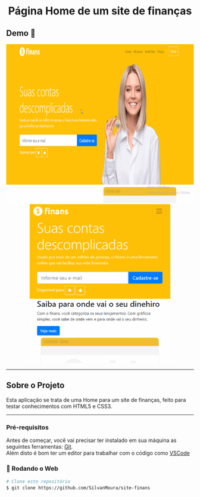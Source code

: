 <h1 style="text-align: center; font-weight: bold;">Página Home de um site de finanças</h1>

## Demo 📸

<div align="center" >
  <img src="github\Animação.gif" alt="demo-web" height="425">
  <img src="github\Responsive.gif" alt="responsive-web" height="425">
</div>

---

## Sobre o Projeto

Esta aplicação se trata de uma Home para um site de finanças, feito para testar conhecimentos com HTML5 e CSS3.

---
### Pré-requisitos

Antes de começar, você vai precisar ter instalado em sua máquina as seguintes ferramentas:
[Git](https://git-scm.com).
<br>
Além disto é bom ter um editor para trabalhar com o código como [VSCode](https://code.visualstudio.com/)

### 🎲 Rodando o Web

```bash
# Clone este repositório
$ git clone https://github.com/SilvanMoura/site-finans

```